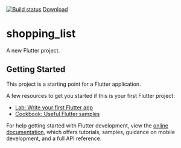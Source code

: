 [![Build status](https://build.appcenter.ms/v0.1/apps/e7c98bfb-12e2-4daf-8579-42ba4388f4cf/branches/main/badge)](https://appcenter.ms)
[Download](https://install.appcenter.ms/orgs/kai-shopping-list/apps/shopping-list/distribution_groups/public)

# shopping_list

A new Flutter project.

## Getting Started

This project is a starting point for a Flutter application.

A few resources to get you started if this is your first Flutter project:

- [Lab: Write your first Flutter app](https://docs.flutter.dev/get-started/codelab)
- [Cookbook: Useful Flutter samples](https://docs.flutter.dev/cookbook)

For help getting started with Flutter development, view the
[online documentation](https://docs.flutter.dev/), which offers tutorials,
samples, guidance on mobile development, and a full API reference.
